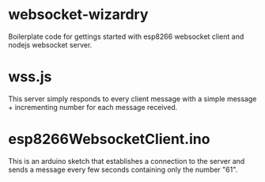 # websocket-wizardry
Boilerplate code for gettings started with esp8266 websocket client and nodejs websocket server.

# wss.js
This server simply responds to every client message with a simple message + incrementing number for each message received.

# esp8266WebsocketClient.ino

This is an arduino sketch that establishes a connection to the server and sends a message every few seconds containing only the number "61".
